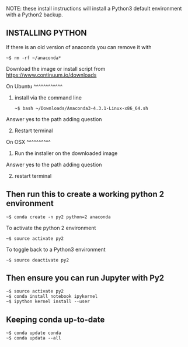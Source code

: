 
NOTE: these install instructions will install a Python3 default environment with a Python2 backup.


INSTALLING PYTHON
--------------------

If there is an old version of anaconda you can remove it with

   ```
   ~$ rm -rf ~/anaconda*
   ```
Download the image or install script from https://www.continuum.io/downloads


On Ubuntu
^^^^^^^^^^^^

1. install via the command line

   ``` 
   ~$ bash ~/Downloads/Anaconda3-4.3.1-Linux-x86_64.sh
   ```
   
Answer yes to the path adding question
   
2. Restart terminal


On OSX
^^^^^^^^^^

1. Run the installer on the downloaded image

Answer yes to the path adding question

2. restart terminal


Then run this to create a working python 2 environment
-----------------------------------------------------------

   ```
   ~$ conda create -n py2 python=2 anaconda
   ```

To activate the python 2 environment

   ```
   ~$ source activate py2
   ```
   
To toggle back to a Python3 environment

   ```
   ~$ source deactivate py2
   ```
   
Then ensure you can run Jupyter with Py2
------------------------------------------

   ```
   ~$ source activate py2
   ~$ conda install notebook ipykernel
   ~$ ipython kernel install --user
   ```
   
Keeping conda up-to-date
------------------------------

   ```
   ~$ conda update conda
   ~$ conda updata --all 
   ```
